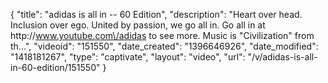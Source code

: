 {
    "title": "adidas is all in -- 60 Edition",
    "description": "Heart over head. Inclusion over ego. United by passion, we go all in. Go all in at http:\/\/www.youtube.com\/adidas to see more. Music is \"Civilization\" from th...",
    "videoid": "151550",
    "date_created": "1396646926",
    "date_modified": "1418181267",
    "type": "captivate",
    "layout": "video",
    "url": "\/v\/adidas-is-all-in-60-edition\/151550"
}